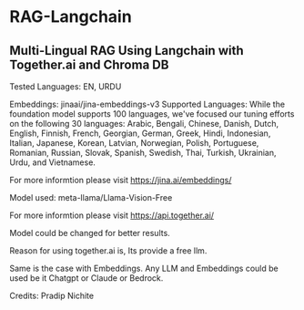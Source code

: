 # RAG-Langchain
## Multi-Lingual RAG Using Langchain with Together.ai and Chroma DB

Tested Languages: EN, URDU



Embeddings: jinaai/jina-embeddings-v3
Supported Languages:
While the foundation model supports 100 languages, we've focused our tuning efforts on the following 30 languages: Arabic, Bengali, Chinese, Danish, Dutch, English, Finnish, French, Georgian, German, Greek, Hindi, Indonesian, Italian, Japanese, Korean, Latvian, Norwegian, Polish, Portuguese, Romanian, Russian, Slovak, Spanish, Swedish, Thai, Turkish, Ukrainian, Urdu, and Vietnamese.

For more informtion please visit https://jina.ai/embeddings/

Model used: meta-llama/Llama-Vision-Free

For more informtion please visit https://api.together.ai/

Model could be changed for better results. 

Reason for using together.ai is, Its provide a free llm.

Same is the case with Embeddings. Any LLM and Embeddings could be used be it Chatgpt or Claude or Bedrock.

Credits: Pradip Nichite

